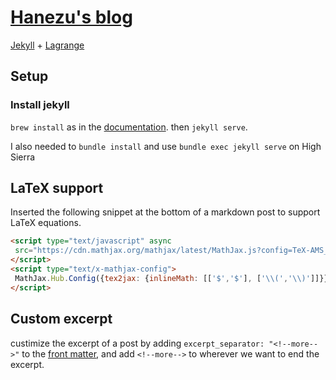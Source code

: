# [Hanezu's blog](https://hanezu.net/)

[Jekyll](https://jekyllrb.com/) + [Lagrange](https://lenpaul.github.io/Lagrange/)

## Setup

### Install jekyll

`brew install` as in the [documentation](https://jekyllrb.com/docs/installation/macos/).
then `jekyll serve`.

I also needed to `bundle install` and use `bundle exec jekyll serve` on High Sierra

## LaTeX support

Inserted the following snippet at the bottom of a markdown post to support LaTeX equations.

```html
<script type="text/javascript" async
 src="https://cdn.mathjax.org/mathjax/latest/MathJax.js?config=TeX-AMS_CHTML">
</script>
<script type="text/x-mathjax-config">
 MathJax.Hub.Config({tex2jax: {inlineMath: [['$','$'], ['\\(','\\)']]}});
</script>
```

## Custom excerpt

custimize the excerpt of a post by adding `excerpt_separator: "<!--more-->"`
to the [front matter](https://jekyllrb.com/docs/front-matter/), and add
`<!--more-->` to wherever we want to end the excerpt.
